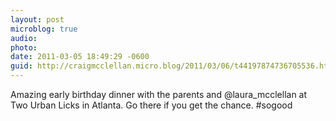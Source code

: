 ```yaml
---
layout: post
microblog: true
audio: 
photo: 
date: 2011-03-05 18:49:29 -0600
guid: http://craigmcclellan.micro.blog/2011/03/06/t44197874736705536.html
---
```

Amazing early birthday dinner with the parents and @laura_mcclellan at Two Urban Licks in Atlanta. Go there if you get the chance. #sogood
